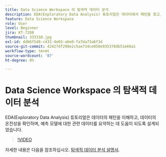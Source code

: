 ```yaml
---
title: Data Science Workspace 의 탐색적 데이터 분석
description: EDA(Exploratory Data Analysis) 튜토리얼은 데이터에서 패턴을 찾고, 데이터 온전성을 확인하고, 예측 모델에 대한 관련 데이터를 요약하는 데 도움이 되도록 설계되었습니다.
feature: Data Science Workspace
role: User
level: Beginner
jira: KT-7288
thumbnail: 333310.jpg
exl-id: ddb6f5d8-c432-4e03-a6e0-fa7da73a6f3d
source-git-commit: 42427df298e2c5ae734ce050e935378db51e66a1
workflow-type: tm+mt
source-wordcount: '87'
ht-degree: 0%

---
```


# Data Science Workspace 의 탐색적 데이터 분석

EDA(Exploratory Data Analysis) 튜토리얼은 데이터의 패턴을 이해하고, 데이터의 온전성을 확인하며, 예측 모델에 대한 관련 데이터를 요약하는 데 도움이 되도록 설계되었습니다.

>[!VIDEO](https://video.tv.adobe.com/v/333310)

자세한 내용은 다음을 참조하십시오. [탐색적 데이터 분석 설명서](https://experienceleague.adobe.com/docs/experience-platform/data-science-workspace/jupyterlab/eda-notebook.html?lang=en).

